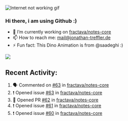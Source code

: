 ![Internet not working gif](https://github.com/saadeghi/saadeghi/raw/master/dino.gif)

### Hi there, i am using Github :)

- 🔭 I’m currently working on [fractava/notes-core](https://github.com/fractava/notes-core)
- 📫 How to reach me: mail@jonathan-treffler.de
- ⚡ Fun fact: This Dino Animation is from @saadeghi :)

![](https://github-readme-stats.vercel.app/api?username=TessyPowder&show_icons=true&include_all_commits=true&hide_title=true)

## Recent Activity:
<!--START_SECTION:activity-->
1. 🗣 Commented on [#63](https://github.com//fractava/notes-core/issues/63) in [fractava/notes-core](https://github.com//fractava/notes-core)
2. ❗️ Opened issue [#63](https://github.com//fractava/notes-core/issues/63) in [fractava/notes-core](https://github.com//fractava/notes-core)
3. 💪 Opened PR [#62](https://github.com//fractava/notes-core/pull/62) in [fractava/notes-core](https://github.com//fractava/notes-core)
4. ❗️ Opened issue [#61](https://github.com//fractava/notes-core/issues/61) in [fractava/notes-core](https://github.com//fractava/notes-core)
5. ❗️ Opened issue [#60](https://github.com//fractava/notes-core/issues/60) in [fractava/notes-core](https://github.com//fractava/notes-core)
<!--END_SECTION:activity-->

